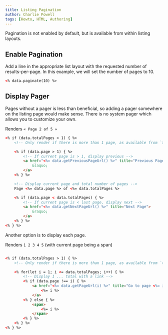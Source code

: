 ```yaml
---
title: Listing Pagination
author: Charlie Powell
tags: [Howto, HTML, Authoring]
---
```


Pagination is not enabled by default, but is available from within listing layouts.

## Enable Pagination

Add a line in the appropriate list layout with the requested number of results-per-page.
In this example, we will set the number of pages to 10.

```html
<% data.paginate(10) %>
```

## Display Pager

Pages without a pager is less than beneficial, so adding a pager somewhere
on the listing page would make sense.  There is no system pager which allows
you to customize your own.

Renders `« Page 2 of 5 »`

```html
<% if (data.totalPages > 1) { %>
    <!-- Only render if there is more than 1 page, as available from `totalPages` -->

    <% if (data.page > 1) { %>
        <!-- If current page is > 1, display previous -->
        <a href="<%= data.getPreviousPageUrl() %>" title="Previous Page">
            &laquo;
        </a>
    <% } %>

    <!-- Display current page and total number of pages -->
    Page <%= data.page %> of <%= data.totalPages %>

    <% if (data.page < data.totalPages) { %>
        <!-- If current page is < last page, display next -->
        <a href="<%= data.getNextPageUrl() %>" title="Next Page">
            &raquo;
        </a>
    <% } %>
<% } %>
```

Another option is to display each page.

Renders `1 2 3 4 5` (with current page being a span)

```html

<% if (data.totalPages > 1) { %>
    <!-- Only render if there is more than 1 page, as available from `totalPages` -->

    <% for(let i = 1; i <= data.totalPages; i++) { %>
        <!-- Display 1 ... total with a link -->
        <% if (data.page !== i) { %>
            <a href="<%= data.getPageUrl(i) %>" title="Go to page <%= i %>">
                <%= i %>
            </a>
        <% } else { %>
            <span>
                <%= i %>
            </span>
        <% } %>
    <% } %>
<% } %>
```
